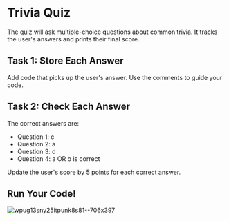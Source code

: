 # Trivia Quiz
The quiz will ask multiple-choice questions about common trivia. It tracks the user's answers and prints their final score.

## Task 1: Store Each Answer
Add code that picks up the user's answer. Use the comments to guide your code.

## Task 2: Check Each Answer
The correct answers are:
- Question 1: c
- Question 2: a
- Question 3: d
- Question 4: a OR b is correct

Update the user's score by 5 points for each correct answer.

## Run Your Code!

![wpug13sny25itpunk8s81--706x397](https://github.com/emtaylor1993/Udemy-Courses/assets/93065901/67130c7d-4634-4822-8a24-3dd7652f0c6d)
